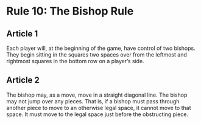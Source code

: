 # Rule 10: The Bishop Rule

## Article 1
Each player will, at the beginning of the game, have control of two bishops. They begin sitting in the squares two spaces over from the leftmost and rightmost squares in the bottom row on a player’s side.

## Article 2
The bishop may, as a move, move in a straight diagonal line. The bishop may not jump over any pieces. That is, if a bishop must pass through another piece to move to an otherwise legal space, it cannot move to that space. It must move to the legal space just before the obstructing piece.
